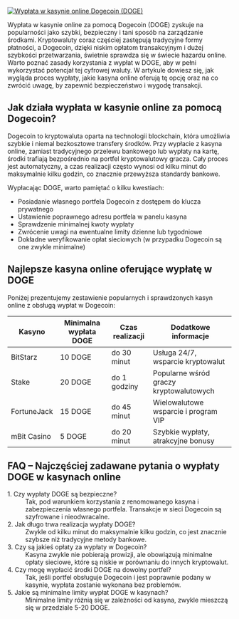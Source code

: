 [![Wypłata w kasynie online Dogecoin (DOGE)](https://123-caf.pages.dev/gitsignup.png)](https://vrmoo.ru/Bt82HjjY)

<p>Wypłata w kasynie online za pomocą Dogecoin (DOGE) zyskuje na popularności jako szybki, bezpieczny i tani sposób na zarządzanie środkami. Kryptowaluty coraz częściej zastępują tradycyjne formy płatności, a Dogecoin, dzięki niskim opłatom transakcyjnym i dużej szybkości przetwarzania, świetnie sprawdza się w świecie hazardu online. Warto poznać zasady korzystania z wypłat w DOGE, aby w pełni wykorzystać potencjał tej cyfrowej waluty. W artykule dowiesz się, jak wygląda proces wypłaty, jakie kasyna online oferują tę opcję oraz na co zwrócić uwagę, by zapewnić bezpieczeństwo i wygodę transakcji.</p>  <h2>Jak działa wypłata w kasynie online za pomocą Dogecoin?</h2> <p>Dogecoin to kryptowaluta oparta na technologii blockchain, która umożliwia szybkie i niemal bezkosztowe transfery środków. Przy wypłacie z kasyna online, zamiast tradycyjnego przelewu bankowego lub wypłaty na kartę, środki trafiają bezpośrednio na portfel kryptowalutowy gracza. Cały proces jest automatyczny, a czas realizacji często wynosi od kilku minut do maksymalnie kilku godzin, co znacznie przewyższa standardy bankowe.</p> <p>Wypłacając DOGE, warto pamiętać o kilku kwestiach:</p> <ul> <li>Posiadanie własnego portfela Dogecoin z dostępem do klucza prywatnego</li> <li>Ustawienie poprawnego adresu portfela w panelu kasyna</li> <li>Sprawdzenie minimalnej kwoty wypłaty</li> <li>Zwrócenie uwagi na ewentualne limity dzienne lub tygodniowe</li> <li>Dokładne weryfikowanie opłat sieciowych (w przypadku Dogecoin są one zwykle minimalne)</li> </ul>  <h2>Najlepsze kasyna online oferujące wypłatę w DOGE</h2> <p>Poniżej prezentujemy zestawienie popularnych i sprawdzonych kasyn online z obsługą wypłat w Dogecoin:</p> <table>   <thead>     <tr>       <th>Kasyno</th>       <th>Minimalna wypłata DOGE</th>       <th>Czas realizacji</th>       <th>Dodatkowe informacje</th>     </tr>   </thead>   <tbody>     <tr>       <td>BitStarz</td>       <td>10 DOGE</td>       <td>do 30 minut</td>       <td>Usługa 24/7, wsparcie kryptowalut</td>     </tr>     <tr>       <td>Stake</td>       <td>20 DOGE</td>       <td>do 1 godziny</td>       <td>Popularne wśród graczy kryptowalutowych</td>     </tr>     <tr>       <td>FortuneJack</td>       <td>15 DOGE</td>       <td>do 45 minut</td>       <td>Wielowalutowe wsparcie i program VIP</td>     </tr>     <tr>       <td>mBit Casino</td>       <td>5 DOGE</td>       <td>do 20 minut</td>       <td>Szybkie wypłaty, atrakcyjne bonusy</td>     </tr>   </tbody> </table>  <h2>FAQ – Najczęściej zadawane pytania o wypłaty DOGE w kasynach online</h2> <dl>   <dt>1. Czy wypłaty DOGE są bezpieczne?</dt>   <dd>Tak, pod warunkiem korzystania z renomowanego kasyna i zabezpieczenia własnego portfela. Transakcje w sieci Dogecoin są szyfrowane i nieodwracalne.</dd>    <dt>2. Jak długo trwa realizacja wypłaty DOGE?</dt>   <dd>Zwykle od kilku minut do maksymalnie kilku godzin, co jest znacznie szybsze niż tradycyjne metody bankowe.</dd>    <dt>3. Czy są jakieś opłaty za wypłaty w Dogecoin?</dt>   <dd>Kasyna zwykle nie pobierają prowizji, ale obowiązują minimalne opłaty sieciowe, które są niskie w porównaniu do innych kryptowalut.</dd>    <dt>4. Czy mogę wypłacić środki DOGE na dowolny portfel?</dt>   <dd>Tak, jeśli portfel obsługuje Dogecoin i jest poprawnie podany w kasynie, wypłata zostanie wykonana bez problemów.</dd>    <dt>5. Jakie są minimalne limity wypłat DOGE w kasynach?</dt>   <dd>Minimalne limity różnią się w zależności od kasyna, zwykle mieszczą się w przedziale 5-20 DOGE.</dd> </dl>